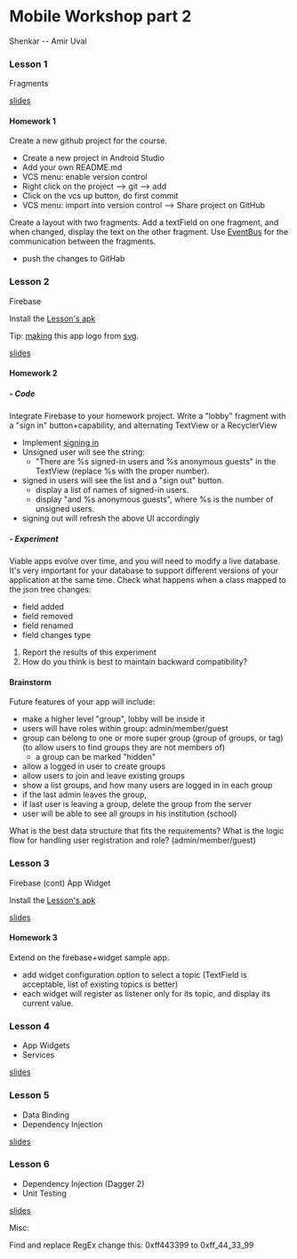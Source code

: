 Mobile Workshop part 2
===

Shenkar -- Amir Uval


### Lesson 1

Fragments

[slides](http://goo.gl/zhNjfp)


#### Homework 1
Create a new github project for the course.

- Create a new project in Android Studio
- Add your own README.md
- VCS menu: enable version control
- Right click on the project --> git --> add
- Click on the vcs up button, do first commit
- VCS menu: import into version control -->   Share project on GitHub

Create a layout with two fragments.
Add a textField on one fragment, and when changed, display the text on the other fragment.
Use [EventBus](http://greenrobot.org/eventbus/) for the communication between the fragments.

- push the changes to GitHab


### Lesson 2

Firebase

Install the [Lesson's apk](stuff/lesson2.apk)

Tip: [making](https://github.com/auval/svg2png) this app logo from [svg](stuff/shenkar2_logo.svg).


[slides](http://goo.gl/S8CsmK)

#### Homework 2

##### - Code

Integrate Firebase to your homework project.
Write a "lobby" fragment with a "sign in" button+capability, and alternating TextView or a RecyclerView
- Implement [signing in](https://github.com/firebase/FirebaseUI-Android/tree/master/auth)
- Unsigned user will see the string:
   - "There are %s signed-in users and %s anonymous guests" in the TextView
  (replace %s with the proper number).
- signed in users will see the list and a "sign out" button.
   - display a list of names of signed-in users.
   - display "and %s anonymous guests", where %s is the number of unsigned users.
- signing out will refresh the above UI accordingly

##### - Experiment

Viable apps evolve over time, and you will need to modify a live database.
It's very important for your database to support different versions of your application at the same time. 
Check what happens when a class mapped to the json tree changes:

 - field added
 - field removed
 - field renamed
 - field changes type


1. Report the results of this experiment
1. How do you think is best to maintain backward compatibility?


#### Brainstorm

Future features of your app will include:
- make a higher level "group", lobby will be inside it
- users will have roles within group: admin/member/guest
- group can belong to one or more super group (group of groups, or tag)
  (to allow users to find groups they are not members of)
    - a group can be marked "hidden" 
- allow a logged in user to create groups
- allow users to join and leave existing groups
- show a list groups, and how many users are logged in in each group
- if the last admin leaves the group, 
- if last user is leaving a group, delete the group from the server
- user will be able to see all groups in his institution (school)

What is the best data structure that fits the requirements?
What is the logic flow for handling user registration and role? (admin/member/guest) 


### Lesson 3

Firebase (cont)
App Widget

Install the [Lesson's apk](stuff/lesson3.apk)


[slides](https://goo.gl/eV4BC1)

#### Homework 3

Extend on the firebase+widget sample app.
- add widget configuration option to select a topic (TextField is acceptable, list of existing topics is better)
- each widget will register as listener only for its topic, and display its current value.

### Lesson 4

- App Widgets
- Services

[slides](https://goo.gl/5UKF8B)

### Lesson 5

- Data Binding
- Dependency Injection

[slides](https://goo.gl/hC2fAH)



### Lesson 6

- Dependency Injection (Dagger 2)
- Unit Testing

[slides](https://goo.gl/wHkKVv)


Misc:

Find and replace RegEx
change this:
0xff443399 
to 
0xff_44_33_99 

